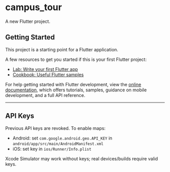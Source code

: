 # campus_tour

A new Flutter project.

## Getting Started

This project is a starting point for a Flutter application.

A few resources to get you started if this is your first Flutter project:

- [Lab: Write your first Flutter app](https://docs.flutter.dev/get-started/codelab)
- [Cookbook: Useful Flutter samples](https://docs.flutter.dev/cookbook)

For help getting started with Flutter development, view the
[online documentation](https://docs.flutter.dev/), which offers tutorials,
samples, guidance on mobile development, and a full API reference.

---

## API Keys

Previous API keys are revoked. To enable maps:

- Android: set `com.google.android.geo.API_KEY` in `android/app/src/main/AndroidManifest.xml`
- iOS: set key in `ios/Runner/Info.plist`

Xcode Simulator may work without keys; real devices/builds require valid keys.
